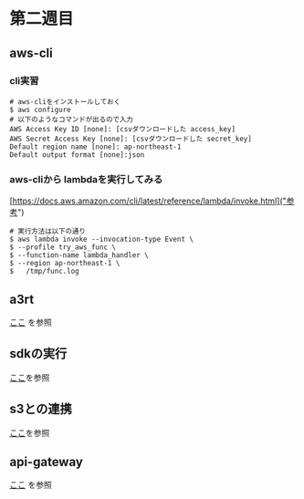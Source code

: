 # 第二週目

## aws-cli 
### cli実習

```
# aws-cliをインストールしておく
$ aws configure
# 以下のようなコマンドが出るので入力
AWS Access Key ID [none]: [csvダウンロードした access_key]
AWS Secret Access Key [none]: [csvダウンロードした secret_key]
Default region name [none]: ap-northeast-1
Default output format [none]:json
```

### aws-cliから lambdaを実行してみる

[https://docs.aws.amazon.com/cli/latest/reference/lambda/invoke.html]("参考")

```
# 実行方法は以下の通り
$ aws lambda invoke --invocation-type Event \
$ --profile try_aws_func \
$ --function-name lambda_handler \
$ --region ap-northeast-1 \
$   /tmp/func.log
```

## a3rt
[ここ](/a3rt-tutorial/README.md) を参照

## sdkの実行
[ここ](/aws-sdk/README.md)を参照

## s3との連携
[ここ](/s3-lambda/README.md)を参照

## api-gateway
[ここ](/api-gateway/README.md) を参照
